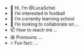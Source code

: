 - 👋 Hi, I’m @LucaSchei
- 👀 I’m interested in football
- 🌱 I’m currently learning school
- 💞️ I’m looking to collaborate on ...
- 📫 How to reach me ...
- 😄 Pronouns: ...
- ⚡ Fun fact: ...

<!---
LucaSchei/LucaSchei is a ✨ special ✨ repository because its `README.md` (this file) appears on your GitHub profile.
You can click the Preview link to take a look at your changes.
--->
